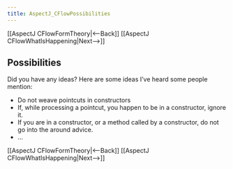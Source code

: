 ```yaml
---
title: AspectJ_CFlowPossibilities
---
```

[[AspectJ CFlowFormTheory|<--Back]] [[AspectJ CFlowWhatIsHappening|Next-->]]

## Possibilities
Did you have any ideas? Here are some ideas I’ve heard some people mention:
* Do not weave pointcuts in constructors
* If, while processing a pointcut, you happen to be in a constructor, ignore it.
* If you are in a constructor, or a method called by a constructor, do not go into the around advice.
* ... 

[[AspectJ CFlowFormTheory|<--Back]] [[AspectJ CFlowWhatIsHappening|Next-->]]